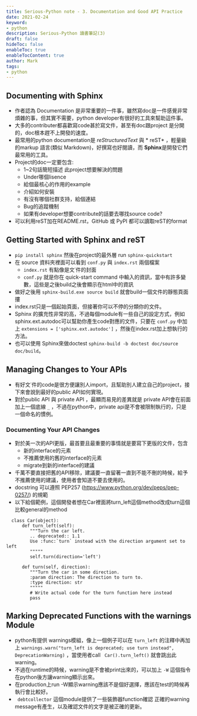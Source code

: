 ```yaml
---
title: Serious-Python note - 3. Documentation and Good API Practice
date: 2021-02-24
keyword:
- python
description: Serious-Python 讀書筆記(3)
draft: false
hideToc: false
enableToc: true
enableTocContent: true
author: Mark
tags:
- python
---
```


## Documenting with Sphinx
- 作者認為 Documentation 是非常重要的一件事，雖然寫doc是一件感覺非常煩雜的事，但其實不需要，python developer有很好的工具來幫助這件事。
- 大多的contributer都喜歡寫code甚於寫文件，甚至有doc跟project
是分開的，doc根本趕不上開發的速度。
- 最常用的python documentation是 *reStructuredText* 與 * reST* ，輕量級的markup 語言(類似 Markdown)，好撰寫也好閱讀，而 **Sphinx**是開發它們最常用的工具。
- Project的doc一定要包含:
    - 1~2句話簡短描述 此project想要解決的問題
    - Under哪個lisence
    - 給個最核心的作用的example
    - 介紹如何安裝
    - 有沒有哪個社群支持，給個連結
    - Bug的追蹤機制
    - 如果有developer想要contribute的話要去哪找source code?
- 可以利用reST加在README.rst，GitHub 或 PyPI 都可以讀取reST的format

## Getting Started with Sphinx and reST
- `pip install sphinx` 然後在project的最外層 run `sphinx-quickstart`
- 在 source 資料夾裡面可以看到 `conf.py` 與 `index.rst` 兩個檔案
  - `index.rst` 有點像是文˙件的封面
  - `conf.py` 就是你在  quick-start command 中輸入的資訊，當中有許多變數，這些是之後build之後會顯示在html中的資訊
- 做好之後用 `sphinx-build.exe source build` 就會build一個文件的靜態頁面摟
- index.rst只是一個起始頁面，但接著你可以不停的分類你的文件。
- Sphinx 的擴充性非常的高，不過每個module有一些自己的設定方式，例如 sphinx.ext.autodoc可以幫助你產生code對應的文件，只要在 `conf.py` 中加上 `extensions = ['sphinx.ext.autodoc']` ，然後在index.rst加上想執行的方法。
- 也可以使用 Sphinx來做doctest `sphinx-build -b doctest doc/source doc/build`。

## Managing Changes to Your APIs
- 有好文˙件的code是很方便讓別人import，且幫助別人建立自己的project，接下來會說到最好的public API如何實現。
- 對於public API 與 private API ，最顯而易見的差異就是 private API會在前面加上一個底線 `_` ，不過在python中，private api是不會被限制執行的，只是一個命名的慣例。

### Documenting Your API Changes
- 對於美一次的API更版，最首要且最重要的事情就是要寫下更版的文件，包含
  - 新的interface的元素
  - 不推薦使用的舊的interface的元素
  - migrate到新的interface的建議
- 千萬不要直接把舊的API移除，建議要一直留著一直到不能不刪的時候，給予不推薦使用的建議，使用者會知道不要去使用的。
- docstring 可以遵照 PEP257 (https://www.python.org/dev/peps/pep-0257/) 的規範
- 以下給個範例，這個開發者想在Car裡面將turn_left這個method改成turn這個比較general的method

```
  class Car(object):
      def turn_left(self):
         """Turn the car left.
         .. deprecated:: 1.1
         Use :func:`turn` instead with the direction argument set to left
         """""
         self.turn(direction='left')

      def turn(self, direction):
         """Turn the car in some direction.
         :param direction: The direction to turn to.
         :type direction: str
         """""
         # Write actual code for the turn function here instead
         pass
```

## Marking Deprecated Functions with the warnings Module
- python有提供 warnings模組，像上一個例子可以在 `turn_left` 的注釋中再加上 `warnings.warn("turn_left is deprecated; use turn instead",
 DeprecationWarning)` ，當使用者call ` Car().turn_left()` 就會跳出此warning。
- 不過在runtime的時候，warning是不會被print出來的，可以加上 `-W` 這個指令在python後方讓warning顯示出來。
- 在production上run -W顯示warning應該不是個好選擇，應該在test的時候再執行會比較好。
- ` debtcollector` 這個module提供了一些裝飾器function確認 正確的warning message有產生，以及確認文件的文字是被正確的更新。